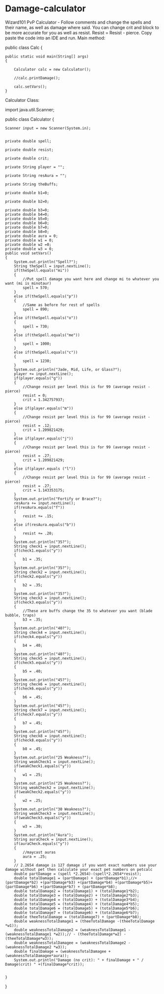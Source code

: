 # Damage-calculator
Wizard101 PvP Calculator - Follow comments and change the spells and their name, as well as damage where said. You can change crit and block to be more accurate for you as well as resist. Resist = Resist - pierce.
Copy paste the code into an IDE and run.
Main method: 


public class Calc
{

    public static void main(String[] args)
    {
    
        Calculator calc = new Calculator();
        
        //calc.printDamage();
        
        calc.setVars();
    }
    
    
Calculator Class:



import java.util.Scanner;

public class Calculator {

    Scanner input = new Scanner(System.in);
    
    
    private double spell;
    
    private double resist;
    
    private double crit;
    
    private String player = "";
    
    private String resAura = "";
    
    private String theBuffs;
    
    private double b1=0;
    
    private double b2=0;
    
    private double b3=0;
    private double b4=0;
    private double b5=0;
    private double b6=0;
    private double b7=0;
    private double b8=0;
    private double aura = 0;
    private double w1 = 0;
    private double w2 =0;
    private double w3 = 0;
    public void setVars()
    {
        System.out.println("Spell?");
        String theSpell = input.nextLine();
        if(theSpell.equals("mi"))
        {
        	//Put spell damage you want here and change mi to whatever you want (mi is minotaur)
            spell = 570;
        }
        else if(theSpell.equals("p"))
        {
        	//Same as before for rest of spells
            spell = 890;
        }
        else if(theSpell.equals("o"))
        {
            spell = 730;
        }
        else if(theSpell.equals("me"))
        {
            spell = 1000;
        }
        else if(theSpell.equals("c"))
        {
            spell = 1230;
        }
        System.out.println("Jade, Mid, Life, or Glass?");
        player += input.nextLine(); 
        if(player.equals("g"))
        {
        	//Change resist per level this is for 99 (average resist - pierce)
            resist = 0;
            crit = 1.342757937;
        }
        else if(player.equals("m"))
        {
        	//Change resist per level this is for 99 (average resist - pierce)
            resist = .12;
            crit = 1.209821429;
        }
        else if(player.equals("j"))
        {
        	//Change resist per level this is for 99 (average resist - pierce)
            resist = .27;
            crit = 1.209821429;
        }
        else if(player.equals ("l"))
        {
        	//Change resist per level this is for 99 (average resist - pierce)
            resist = .27;
            crit = 1.143353175;
        }
        System.out.println("Fortify or Brace?");
        resAura += input.nextLine();
        if(resAura.equals("f"))
        {
            resist += .15;
        }
        else if(resAura.equals("b"))
        {
            resist += .20;
        }
        System.out.println("35?");
        String check1 = input.nextLine();
        if(check1.equals("y"))
        {
            b1 = .35;
        }
        System.out.println("35?");
        String check2 = input.nextLine();
        if(check2.equals("y"))
        {
            b2 = .35;
        }
        System.out.println("35?");
        String check3 = input.nextLine();
        if(check3.equals("y"))
        {
        	//These are buffs change the 35 to whatever you want (blade bubble, traps)
            b3 = .35;
        }
        System.out.println("40?");
        String check4 = input.nextLine();
        if(check4.equals("y"))
        {
            b4 = .40;
        }
        System.out.println("40?");
        String check5 = input.nextLine();
        if(check5.equals("y"))
        {
            b5 = .40;
        }
        System.out.println("45?");
        String check6 = input.nextLine();
        if(check6.equals("y"))
        {
            b6 = .45;
        }
        System.out.println("45?");
        String check7 = input.nextLine();
        if(check7.equals("y"))
        {
            b7 = .45;
        }
        System.out.println("45?");
        String check8 = input.nextLine();
        if(check8.equals("y"))
        {
            b8 = .45;
        }
        System.out.println("25 Weakness?");
        String weakCheck1 = input.nextLine();
        if(weakCheck1.equals("y"))
        {
            w1 = .25;
        }
        System.out.println("25 Weakness?");
        String weakCheck2 = input.nextLine();
        if(weakCheck2.equals("y"))
        {
            w2 = .25;
        }
        System.out.println("30 Weakness?");
        String weakCheck3 = input.nextLine();
        if(weakCheck3.equals("y"))
        {
            w3 = .30;
        }
        System.out.println("Aura");
        String auraCheck = input.nextLine();
        if(auraCheck.equals("y"))
        {
        	//maycast auras
            aura = .25;
        }
        // 2.2654 damage is 127 damage if you want exact numbers use your damage without pet then calculate your exact pet numbers on petcalc
        double partDamage = (spell *2.2654)-(spell*2.2654*resist);
        double totalDamage1 = (partDamage) + (partDamage*b1);//+ (partDamage*b2) +(partDamage*b3) +(partDamage*b4) +(partDamage*b5)+ (partDamage*b6) +(partDamage*b7) + (partDamage*b8); 
        double totalDamage2 = (totalDamage1) + (totalDamage1*b2);
        double totalDamage3 = (totalDamage2) + (totalDamage2*b3);
        double totalDamage4 = (totalDamage3) + (totalDamage3*b4);
        double totalDamage5 = (totalDamage4) + (totalDamage4*b5);
        double totalDamage6 = (totalDamage5) + (totalDamage5*b6);
        double totalDamage7 = (totalDamage6) + (totalDamage6*b7);
        double theeTotalDamage = (totalDamage7) + (partDamage*b8);
        double weaknessTotalDamage1 = (theeTotalDamage -(theeTotalDamage *w1));
        double weaknessTotalDamage2 = (weaknessTotalDamage1 -(weaknessTotalDamage1 *w2));// - (theeTotalDamage*w2) -(theeTotalDamage*w3));
        double weaknessTotalDamagee = (weaknessTotalDamage2 -(weaknessTotalDamage2 *w3));
        double finalDamage = (weaknessTotalDamagee + (weaknessTotalDamagee*aura));
        System.out.println("Damage (no crit): " + finalDamage + " / Damage(crit) " +(finalDamage*crit));
        
        
    }
}
    

